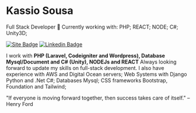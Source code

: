 # Kassio Sousa
Full Stack Developer
🔭 Currently working with: PHP; REACT; NODE; C#; Unity3D;

[![Site Badge](https://img.shields.io/badge/-kassiosousa-00b075?style=flat-square&logo=react&logoColor=white&labelColor=00b075&link=https://kassiosousa.com.br)](https://kassiosousa.com.br)
[![Linkedin Badge](https://img.shields.io/badge/-kassiosousa-00b075?style=flat-square&logo=linkedin&logoColor=white&labelColor=00b075&link=https://www.linkedin.com/in/kassiosousa/)](https://www.linkedin.com/in/kassiosousa/) 

I work with <strong>PHP (Laravel, Codeigniter and Wordpress), Database Mysql/Document and C# (Unity), NODEJs and REACT</strong> 
Always looking forward to update my skills on full-stack development.
I also have experience with AWS and Digital Ocean servers; Web Systems with Django Python and .Net C#; Databases Mysql; CSS frameworks Bootstrap, Foundation and Tailwind;

"If everyone is moving forward together, then success takes care of itself." – Henry Ford

